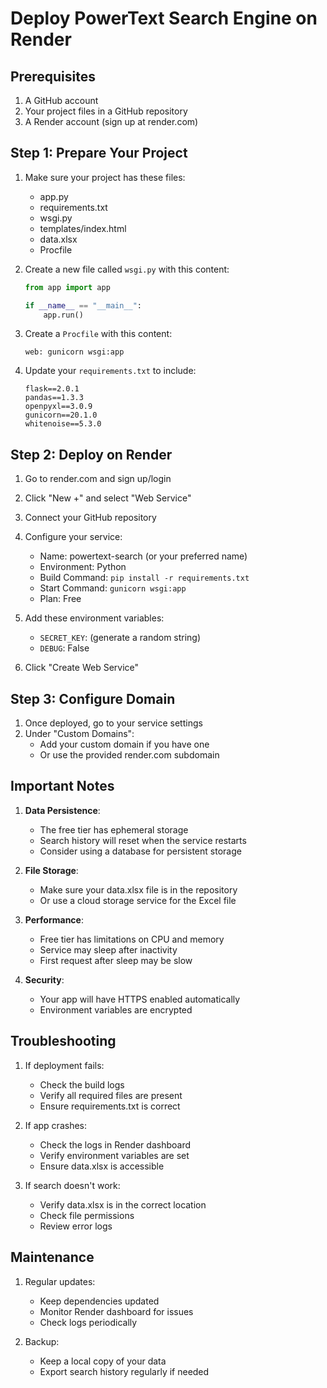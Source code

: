 # Deploy PowerText Search Engine on Render

## Prerequisites
1. A GitHub account
2. Your project files in a GitHub repository
3. A Render account (sign up at render.com)

## Step 1: Prepare Your Project

1. Make sure your project has these files:
   - app.py
   - requirements.txt
   - wsgi.py
   - templates/index.html
   - data.xlsx
   - Procfile

2. Create a new file called `wsgi.py` with this content:
   ```python
   from app import app

   if __name__ == "__main__":
       app.run()
   ```

3. Create a `Procfile` with this content:
   ```
   web: gunicorn wsgi:app
   ```

4. Update your `requirements.txt` to include:
   ```
   flask==2.0.1
   pandas==1.3.3
   openpyxl==3.0.9
   gunicorn==20.1.0
   whitenoise==5.3.0
   ```

## Step 2: Deploy on Render

1. Go to render.com and sign up/login
2. Click "New +" and select "Web Service"
3. Connect your GitHub repository
4. Configure your service:
   - Name: powertext-search (or your preferred name)
   - Environment: Python
   - Build Command: `pip install -r requirements.txt`
   - Start Command: `gunicorn wsgi:app`
   - Plan: Free

5. Add these environment variables:
   - `SECRET_KEY`: (generate a random string)
   - `DEBUG`: False

6. Click "Create Web Service"

## Step 3: Configure Domain

1. Once deployed, go to your service settings
2. Under "Custom Domains":
   - Add your custom domain if you have one
   - Or use the provided render.com subdomain

## Important Notes

1. **Data Persistence**:
   - The free tier has ephemeral storage
   - Search history will reset when the service restarts
   - Consider using a database for persistent storage

2. **File Storage**:
   - Make sure your data.xlsx file is in the repository
   - Or use a cloud storage service for the Excel file

3. **Performance**:
   - Free tier has limitations on CPU and memory
   - Service may sleep after inactivity
   - First request after sleep may be slow

4. **Security**:
   - Your app will have HTTPS enabled automatically
   - Environment variables are encrypted

## Troubleshooting

1. If deployment fails:
   - Check the build logs
   - Verify all required files are present
   - Ensure requirements.txt is correct

2. If app crashes:
   - Check the logs in Render dashboard
   - Verify environment variables are set
   - Ensure data.xlsx is accessible

3. If search doesn't work:
   - Verify data.xlsx is in the correct location
   - Check file permissions
   - Review error logs

## Maintenance

1. Regular updates:
   - Keep dependencies updated
   - Monitor Render dashboard for issues
   - Check logs periodically

2. Backup:
   - Keep a local copy of your data
   - Export search history regularly if needed 